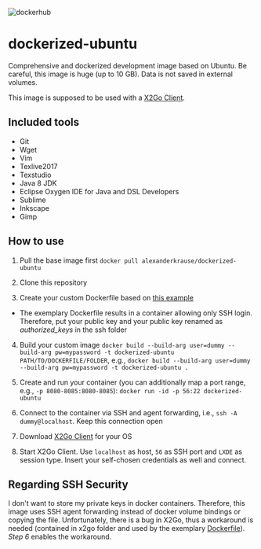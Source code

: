 ![dockerhub](https://img.shields.io/docker/pulls/alexanderkrause/dockerized-ubuntu.svg)

# dockerized-ubuntu
Comprehensive and dockerized development image based on Ubuntu. Be careful, this image is huge (up to 10 GB). Data is not saved in external volumes.

This image is supposed to be used with a [X2Go Client](https://wiki.x2go.org/doku.php/download:start).

## Included tools
- Git
- Wget
- Vim
- Texlive2017
- Texstudio
- Java 8 JDK
- Eclipse Oxygen IDE for Java and DSL Developers
- Sublime
- Inkscape
- Gimp

## How to use
1. Pull the base image first `docker pull alexanderkrause/dockerized-ubuntu`

2. Clone this repository

3. Create your custom Dockerfile based on [this example](https://github.com/Alexander-Krause/dockerized-ubuntu/blob/master/Dockerfile)
  * The exemplary Dockerfile results in a container allowing only SSH login. Therefore, put your public key and your public key renamed as *authorized_keys* in the ssh folder

4. Build your custom image `docker build --build-arg user=dummy --build-arg pw=mypassword -t dockerized-ubuntu PATH/TO/DOCKERFILE/FOLDER`, e.g., `docker build --build-arg user=dummy --build-arg pw=mypassword -t dockerized-ubuntu .`

5. Create and run your container (you can additionally map a port range, e.g., `-p 8080-8085:8080-8085`): `docker run -id -p 56:22 dockerized-ubuntu`

6. Connect to the container via SSH and agent forwarding, i.e., `ssh -A dummy@localhost`. Keep this connection open

6. Download [X2Go Client](https://wiki.x2go.org/doku.php/download:start) for your OS

7. Start X2Go Client. Use `localhost` as host, `56` as SSH port and `LXDE` as session type. Insert your self-chosen credentials as well and connect.

## Regarding SSH Security
I don't want to store my private keys in docker containers. Therefore, this image uses SSH agent forwarding instead of docker volume bindings or copying the file. Unfortunately, there is a bug in X2Go, thus a workaround is needed (contained in x2go folder and used by the exemplary [Dockerfile](https://github.com/Alexander-Krause/dockerized-ubuntu/blob/master/Dockerfile)). *Step 6* enables the workaround.